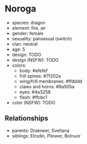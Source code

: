 # Noroga

- species: dragon
- element: fire, air
- gender: female
- sexuality: pansexual (switch)
- clan: neutral
- age: 5
- design: TODO
- design (NSFW): TODO
- colors:
  - body: #efefef
  - frill spines: #7f202a
  - wing/frill membranes: #ffdddd
  - claws and horns: #8a505a
  - eyes: #4a3258
  - flesh: #ffcbc1
- color (NSFW): TODO

## Relationships

- parents: Drakneer, Sveltana
- siblings: Elrodin, Pilower, Bolnuor
